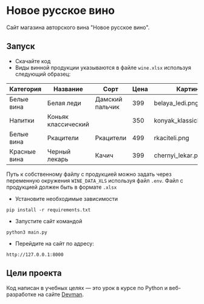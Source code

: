 # Новое русское вино

Сайт магазина авторского вина "Новое русское вино".

## Запуск

- Скачайте код
- Виды винной продукции указываются в файле `wine.xlsx` используя следующий образец:

| Категория    | Название            | Сорт            | Цена | Картинка                 | Акция                |
|--------------|---------------------|-----------------|------|--------------------------|----------------------|
| Белые вина   | Белая леди          | Дамский пальчик | 399  | belaya_ledi.png          | Выгодное предложение |
| Напитки      | Коньяк классический |                 | 350  | konyak_klassicheskyi.png |                      |
| Белые вина   | Ркацители           | Ркацители       | 499  | rkaciteli.png            |                      |
| Красные вина | Черный лекарь       | Качич           | 399  | chernyi_lekar.png        | Выгодное предложение |

Путь к собственному файлу с продукцией можно задать через переменную окружения `WINE_DATA_XLS` используя файл `.env`.
Файл с продукцией должен быть в формате `.xlsx`

- Установите необходимые зависимости

```
pip install -r requirements.txt
```

- Запустите сайт командой

```
python3 main.py
```

- Перейдите на сайт по адресу:

```
http://127.0.0.1:8000
```

## Цели проекта

Код написан в учебных целях — это урок в курсе по Python и веб-разработке на сайте [Devman](https://dvmn.org).
